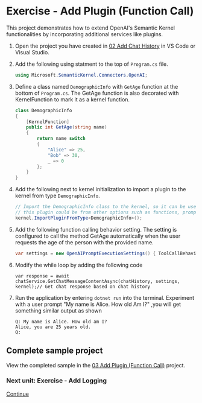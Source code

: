 ﻿# Exercise - Add Plugin (Function Call)

This project demonstrates how to extend OpenAI's Semantic Kernel functionalities by incorporating additional services like plugins.

1. Open the project you have created in [02 Add Chat History](02%20Add%20Chat%20History.md) in VS Code or Visual Studio.

1. Add the following using statment to the top of `Program.cs` file.

    ```csharp
    using Microsoft.SemanticKernel.Connectors.OpenAI;
    ```

1. Define a class named `DemographicInfo` with `GetAge` function at the bottom of `Program.cs`. The GetAge function is also decorated with KernelFunction to mark it as a kernel function.

    ```csharp
    class DemographicInfo
    {
        [KernelFunction]
        public int GetAge(string name)
        {
            return name switch
            {
                "Alice" => 25,
                "Bob" => 30,
                _ => 0
            };
        }
    }
    ```

1. Add the following next to kernel initialization to import a plugin to the kernel from type `DemographicInfo`.

    ```csharp
    // Import the DemographicInfo class to the kernel, so it can be used in the chat completion service.
    // this plugin could be from other options such as functions, prompts directory, etc.
    kernel.ImportPluginFromType<DemographicInfo>();
    ```

1. Add the following function calling  behavior setting. The setting is configured to call the method GetAge automatically when the user requests the age of the person with the provided name.

    ```csharp
    var settings = new OpenAIPromptExecutionSettings() { ToolCallBehavior = ToolCallBehavior.AutoInvokeKernelFunctions };// Set the settings for the chat completion service.
    ```

1. Modify the while loop  by adding  the following code 

    ```cshrp
    var response = await chatService.GetChatMessageContentAsync(chatHistory, settings, kernel);// Get chat response based on chat history
    ```

1. Run the application by entering `dotnet run` into the terminal. Experiment with a user prompt "My name is Alice. How old Am I?" ,you will get something similar output as shown

    ```console
    Q: My name is Alice. How old am I?
    Alice, you are 25 years old.
    Q: 
    ```

## Complete sample project

View the completed sample in the [03 Add Plugin (Function Call)](../../03%20-%20Add%20Plugin%20(Function%20Call)) project.

### Next unit: Exercise - Add Logging

[Continue](./04%20Add%20Logging.md)